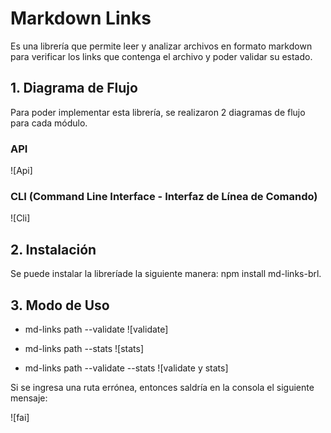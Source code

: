 # Markdown Links
Es una librería que permite leer y analizar archivos en formato markdown para verificar los links que contenga el archivo y poder validar su estado. 

## 1. Diagrama de Flujo
Para poder implementar esta librería, se realizaron 2 diagramas de flujo para cada módulo.

### API
![Api]

### CLI (Command Line Interface - Interfaz de Línea de Comando)
![Cli]

## 2. Instalación
Se puede instalar la libreríade la siguiente manera:
npm install md-links-brl.

## 3. Modo de Uso 
* md-links path --validate
![validate]

* md-links path --stats
![stats]

* md-links path --validate --stats
![validate y stats]

Si se ingresa una ruta errónea, entonces saldría en la consola el siguiente mensaje:

![fai]
